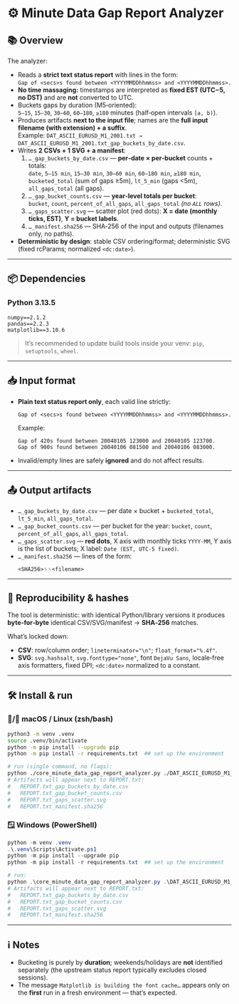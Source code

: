 # ⚙️ Minute Data Gap Report Analyzer

## 📚 Overview

The analyzer:
- Reads a **strict text status report** with lines in the form:  
  `Gap of <secs>s found between <YYYYMMDDhhmmss> and <YYYYMMDDhhmmss>.`
- **No time massaging:** timestamps are interpreted as **fixed EST (UTC−5, no DST)** and are **not** converted to UTC.
- Buckets gaps by duration (M5‑oriented):  
  `5–15`, `15–30`, `30–60`, `60–180`, `≥180` minutes (half‑open intervals `[a, b)`).
- Produces artifacts **next to the input file**; names are the **full input filename (with extension) + a suffix**.  
  Example: `DAT_ASCII_EURUSD_M1_2001.txt → DAT_ASCII_EURUSD_M1_2001.txt_gap_buckets_by_date.csv`.
- Writes **2 CSVs + 1 SVG + a manifest**:
  1) `…_gap_buckets_by_date.csv` — **per‑date × per‑bucket** counts + totals:  
     `date`, `5–15 min`, `15–30 min`, `30–60 min`, `60–180 min`, `≥180 min`,  
     `bucketed_total` (sum of gaps ≥5m), `lt_5_min` (gaps <5m), `all_gaps_total` (all gaps).
  2) `…_gap_bucket_counts.csv` — **year‑level totals per bucket**:  
     `bucket`, `count`, `percent_of_all_gaps`, `all_gaps_total` *(no `ALL` rows)*.
  3) `…_gaps_scatter.svg` — scatter plot (red dots): **X = date (monthly ticks, EST)**, **Y = bucket labels**.
  4) `…_manifest.sha256` — SHA‑256 of the input and outputs (filenames only, no paths).
- **Deterministic by design**: stable CSV ordering/format; deterministic SVG (fixed rcParams; normalized `<dc:date>`).

---

## 📦 Dependencies 

### Python 3.13.5

```
numpy==2.1.2
pandas==2.2.3
matplotlib==3.10.6
```
> It’s recommended to update build tools inside your venv: `pip`, `setuptools`, `wheel`.

---

## 📥 Input format

- **Plain text status report only**, each valid line strictly:
  ```
  Gap of <secs>s found between <YYYYMMDDhhmmss> and <YYYYMMDDhhmmss>.
  ```
  Example:
  ```
  Gap of 420s found between 20040105 123000 and 20040105 123700.
  Gap of 900s found between 20040106 081500 and 20040106 083000.
  ```
- Invalid/empty lines are safely **ignored** and do not affect results.

---

## 📤 Output artifacts

- `…_gap_buckets_by_date.csv` — per date × bucket + `bucketed_total`, `lt_5_min`, `all_gaps_total`.
- `…_gap_bucket_counts.csv` — per bucket for the year: `bucket`, `count`, `percent_of_all_gaps`, `all_gaps_total`.
- `…_gaps_scatter.svg` — **red dots**, X axis with monthly ticks `YYYY‑MM`, Y axis is the list of buckets; X label: `Date (EST, UTC‑5 fixed)`.
- `…_manifest.sha256` — lines of the form:
  ```
  <SHA256>␠␠<filename>
  ```

---

## 🔁 Reproducibility & hashes

The tool is deterministic: with identical Python/library versions it produces **byte‑for‑byte** identical CSV/SVG/manifest → **SHA‑256** matches.

What’s locked down:
- **CSV**: row/column order; `lineterminator="\n"`; `float_format="%.4f"`.
- **SVG**: `svg.hashsalt`, `svg.fonttype="none"`, font `DejaVu Sans`, locale‑free axis formatters, fixed DPI; `<dc:date>` normalized to a constant.

---

## 🛠️ Install & run

### 🍎/🐧 macOS / Linux (zsh/bash)

```bash
python3 -m venv .venv
source .venv/bin/activate
python -m pip install --upgrade pip
python -m pip install -r requirements.txt  ## set up the environment

# run (single command, no flags):
python ./core_minute_data_gap_report_analyzer.py ./DAT_ASCII_EURUSD_M1_2001.txt
# Artifacts will appear next to REPORT.txt:
#   REPORT.txt_gap_buckets_by_date.csv
#   REPORT.txt_gap_bucket_counts.csv
#   REPORT.txt_gaps_scatter.svg
#   REPORT.txt_manifest.sha256
```

### 🪟 Windows (PowerShell)

```powershell
python -m venv .venv
.\.venv\Scripts\Activate.ps1
python -m pip install --upgrade pip
python -m pip install -r requirements.txt  ## set up the environment

# run:
python .\core_minute_data_gap_report_analyzer.py .\DAT_ASCII_EURUSD_M1_2001.txt
# Artifacts will appear next to REPORT.txt:
#   REPORT.txt_gap_buckets_by_date.csv
#   REPORT.txt_gap_bucket_counts.csv
#   REPORT.txt_gaps_scatter.svg
#   REPORT.txt_manifest.sha256
```

---

## ℹ️ Notes

- Bucketing is purely by **duration**; weekends/holidays are **not** identified separately (the upstream status report typically excludes closed sessions).
- The message `Matplotlib is building the font cache…` appears only on the **first** run in a fresh environment — that’s expected.
